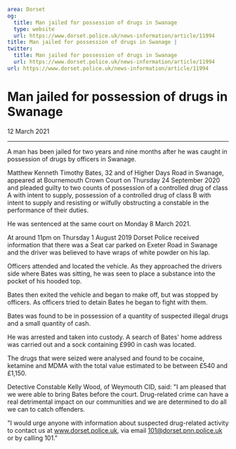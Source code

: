 ```yaml
area: Dorset
og:
  title: Man jailed for possession of drugs in Swanage
  type: website
  url: https://www.dorset.police.uk/news-information/article/11994
title: Man jailed for possession of drugs in Swanage |
twitter:
  title: Man jailed for possession of drugs in Swanage
  url: https://www.dorset.police.uk/news-information/article/11994
url: https://www.dorset.police.uk/news-information/article/11994
```

# Man jailed for possession of drugs in Swanage

12 March 2021

* * *

A man has been jailed for two years and nine months after he was caught in possession of drugs by officers in Swanage.

Matthew Kenneth Timothy Bates, 32 and of Higher Days Road in Swanage, appeared at Bournemouth Crown Court on Thursday 24 September 2020 and pleaded guilty to two counts of possession of a controlled drug of class A with intent to supply, possession of a controlled drug of class B with intent to supply and resisting or wilfully obstructing a constable in the performance of their duties.

He was sentenced at the same court on Monday 8 March 2021.

At around 11pm on Thursday 1 August 2019 Dorset Police received information that there was a Seat car parked on Exeter Road in Swanage and the driver was believed to have wraps of white powder on his lap.

Officers attended and located the vehicle. As they approached the drivers side where Bates was sitting, he was seen to place a substance into the pocket of his hooded top.

Bates then exited the vehicle and began to make off, but was stopped by officers. As officers tried to detain Bates he began to fight with them.

Bates was found to be in possession of a quantity of suspected illegal drugs and a small quantity of cash.

He was arrested and taken into custody. A search of Bates' home address was carried out and a sock containing £990 in cash was located.

The drugs that were seized were analysed and found to be cocaine, ketamine and MDMA with the total value estimated to be between £540 and £1,150.

Detective Constable Kelly Wood, of Weymouth CID, said: "I am pleased that we were able to bring Bates before the court. Drug-related crime can have a real detrimental impact on our communities and we are determined to do all we can to catch offenders.

"I would urge anyone with information about suspected drug-related activity to contact us at www.dorset.police.uk, via email 101@dorset.pnn.police.uk or by calling 101."
